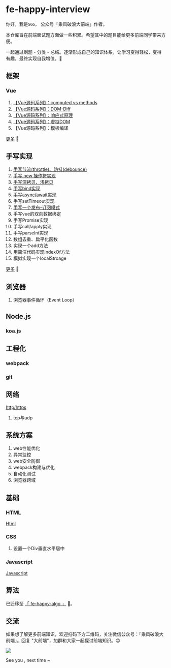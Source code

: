 # fe-happy-interview

你好，我是`SGG`， 公众号「乘风破浪大前端」作者。 

本仓库旨在前端面试题方面做一些积累。希望其中的题目能给更多前端同学带来方便。

一起通过刷题 - 分类 - 总结。逐渐形成自己的知识体系，让学习变得轻松，变得有趣，最终实现自我增值。🚀

## 框架

### Vue

1. [【Vue源码系列】：computed vs methods](https://github.com/szjxxy/fe-happy-interview/issues/9)
2. [【Vue源码系列】：DOM-Diff](https://github.com/szjxxy/fe-happy-interview/issues/8)
3. [【Vue源码系列】：响应式原理](https://github.com/szjxxy/fe-happy-interview/issues/11)
4. [【Vue源码系列】：虚拟DOM](https://github.com/szjxxy/fe-happy-interview/issues/12)
5. 【Vue源码系列】：模板编译

[更多](https://github.com/szjxxy/fe-happy-interview/blob/master/vue/index.md) 🚀

## 手写实现

1. [手写节流(throttle)、防抖(debounce)](https://github.com/szjxxy/fe-happy-interview/issues/5)
2. [手写 new 操作符实现](https://github.com/szjxxy/fe-happy-interview/issues/6)
3. [手写深拷贝、浅拷贝](https://github.com/szjxxy/fe-happy-interview/issues/7)
4. [手写bind实现](https://github.com/szjxxy/fe-happy-interview/issues/4)
5. [手写async/await实现](https://github.com/szjxxy/fe-happy-interview/issues/10)
6. 手写setTimeout实现
7. [手写一个发布-订阅模式](https://github.com/szjxxy/fe-happy-interview/issues/13)
8. 手写vue的双向数据绑定
9. 手写Promise实现
10. 手写call/apply实现
11. 手写parseInt实现
12. 数组去重、扁平化函数
13. 实现一个add方法
14. 用简洁代码实现indexOf方法
15. 模拟实现一个localStroage

[更多](https://github.com/szjxxy/fe-happy-interview/blob/master/chapter/code.md) 🚀

## 浏览器

1. 浏览器事件循环（Event Loop）

## Node.js

### koa.js



## 工程化

### webpack

### git

## 网络

[http/https](https://github.com/szjxxy/fe-happy-interview/blob/master/chapter/http.md)

1. tcp与udp

## 系统方案

1. web性能优化
2. 异常监控
3. web安全防御
4. webpack构建与优化
5. 自动化测试
6. 浏览器跨域

## 基础

### HTML

[Html](https://github.com/szjxxy/fe-happy-interview/blob/master/chapter/html.md)

### CSS

1. 设置一个Div垂直水平居中

### Javascript

[Javascript](https://github.com/szjxxy/fe-happy-interview/blob/master/chapter/javascript.md)

## 算法
已迁移至  [「 fe-happy-algo 」](https://github.com/szjxxy/fe-happy-algo) 🚀。

## 交流
如果想了解更多前端知识，欢迎扫码下方二维码，关注微信公众号：「乘风破浪大前端」。回复 "大前端"，加群和大家一起探讨前端知识。😊

![](https://tva1.sinaimg.cn/large/0081Kckwly1gk2rjhye7dj3076076mxm.jpg)

See you , next time ~


